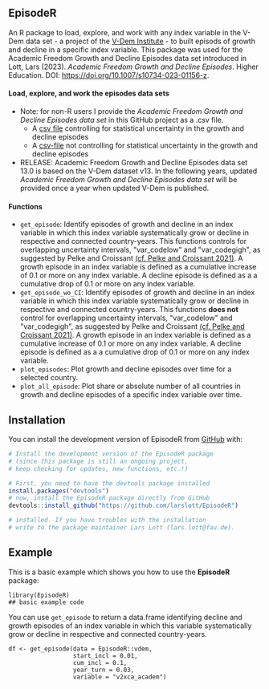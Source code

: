 ## EpisodeR ##

<!-- badges: start -->
<!-- badges: end -->

An R package to load, explore, and work with any index variable in the V-Dem data set - a project of the [V-Dem Institute](https://www.v-dem.net/) - to built episods of growth and decline in a specific index variable. This package was used for the Academic Freedom Growth and Decline Episodes data set introduced in Lott, Lars (2023). *Academic Freedom Growth and Decline Episodes*. Higher Education. DOI: https://doi.org/10.1007/s10734-023-01156-z.

#### Load, explore, and work the episodes data sets ####
* Note: for non-R users I provide the *Academic Freedom Growth and Decline Episodes data set* in this GitHub project as a .csv file.
  * A [csv file](https://github.com/LarsLott/EpisodeR/blob/master/inst/episode_with_uncertainty_interval_test.csv) controlling for statistical uncertainty in the growth and decline episodes 
  * A [csv-file](https://github.com/LarsLott/EpisodeR/blob/master/inst/episode_without_uncertainty_interval_test.csv) not controlling for statistical uncertainty in the growth and decline episodes
* RELEASE: Academic Freedom Growth and Decline Episodes data set 13.0 is based on the V-Dem dataset v13. In the following years, updated *Academic Freedom Growth and Decline Episodes data set* will be provided once a year when updated V-Dem is published. 

#### Functions ####
* `get_episode`: Identify episodes of growth and decline in an index variable in which this index variable systematically grow or decline in respective and connected country-years. This functions controls for overlapping uncertainty intervals, "var_codelow" and "var_codegigh", as suggested by Pelke and Croissant [(cf. Pelke and Croissant 2021)](https://doi.org/10.1111/spsr.12437). A growth episode in an index variable is defined as a cumulative
increase of 0.1 or more on any index variable. A decline episode is defined as a a cumulative drop of 0.1 or more on any index variable. 
* `get_episode_wo_CI`: Identify episodes of growth and decline in an index variable in which this index variable systematically grow or decline in respective and connected country-years. This functions **does not** control for overlapping uncertainty intervals, "var_codelow" and "var_codegigh", as suggested by Pelke and Croissant [(cf. Pelke and Croissant 2021)](https://doi.org/10.1111/spsr.12437). A growth episode in an index variable is defined as a cumulative increase of 0.1 or more on any index variable. A decline episode is defined as a a cumulative drop of 0.1 or more on any index variable.
* `plot_episodes`: Plot  growth and decline episodes over time for a selected country.
* `plot_all_episode`: Plot share or absolute number of all countries in growth and decline episodes of a specific index variable over time.


## Installation

You can install the development version of EpisodeR from [GitHub](https://github.com/larslott/EpisodeR) with:

``` r
# Install the development version of the EpisodeR package 
# (since this package is still an ongoing project, 
# keep checking for updates, new functions, etc.!)

# First, you need to have the devtools package installed
install.packages("devtools")
# now, install the EpisodeR package directly from GitHub
devtools::install_github("https://github.com/larslott/EpisodeR")

# installed. If you have troubles with the installation 
# write to the package maintainer Lars Lott (lars.lott@fau.de).

```

## Example

This is a basic example which shows you how to use the **EpisodeR** package:

```{r example}
library(EpisodeR)
## basic example code
```

You can use `get_episode` to return a data.frame identifying decline and growth episodes of an index variable in which this variable systematically grow or decline in respective and connected country-years.  

```{r cars}
df <- get_episode(data = EpisodeR::vdem,
                  start_incl = 0.01,
                  cum_incl = 0.1,
                  year_turn = 0.03,
                  variable = "v2xca_academ")
```

